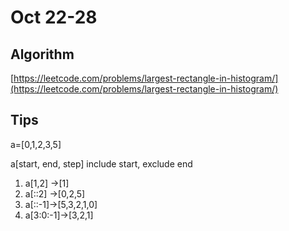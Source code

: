 # Oct 22-28

## Algorithm

[https://leetcode.com/problems/largest-rectangle-in-histogram/](https://leetcode.com/problems/largest-rectangle-in-histogram/)

## Tips

a=\[0,1,2,3,5\]

a\[start, end, step\] include start, exclude end

1. a\[1,2\] -&gt;\[1\] 
2. a\[::2\] -&gt;\[0,2,5\]
3. a\[::-1\]-&gt;\[5,3,2,1,0\]
4. a\[3:0:-1\]-&gt;\[3,2,1\]

